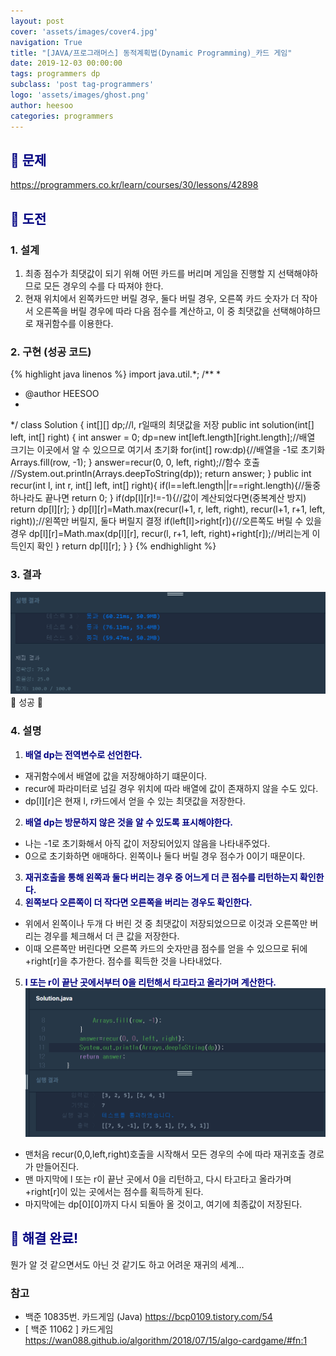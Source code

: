 ```yaml
---
layout: post
cover: 'assets/images/cover4.jpg'
navigation: True
title: "[JAVA/프로그래머스] 동적계획법(Dynamic Programming)_카드 게임"
date: 2019-12-03 00:00:00
tags: programmers dp
subclass: 'post tag-programmers'
logo: 'assets/images/ghost.png'
author: heesoo
categories: programmers
---
```

## <span style="color:navy">👀 문제</span>
<https://programmers.co.kr/learn/courses/30/lessons/42898>

## <span style="color:navy">👊 도전</span>

### 1. 설계
1. 최종 점수가 최댓값이 되기 위해 어떤 카드를 버리며 게임을 진행할 지 선택해야하므로 모든 경우의 수를 다 따져야 한다.
2. 현재 위치에서 왼쪽카드만 버릴 경우, 둘다 버릴 경우, 오른쪽 카드 숫자가 더 작아서 오른쪽을 버릴 경우에 따라 다음 점수를 계산하고, 이 중 최댓값을 선택해야하므로 재귀함수를 이용한다.


### 2. 구현 (성공 코드)
{% highlight java linenos %}
import java.util.*;
/**
 *
 * @author HEESOO
 *
 */
class Solution {
    int[][] dp;//l, r일때의 최댓값을 저장
    public int solution(int[] left, int[] right) {
        int answer = 0;
        dp=new int[left.length][right.length];//배열 크기는 이곳에서 알 수 있으므로 여기서 초기화
        for(int[] row:dp){//배열을 -1로 초기화
            Arrays.fill(row, -1);
        }
        answer=recur(0, 0, left, right);//함수 호출
        //System.out.println(Arrays.deepToString(dp));
        return answer;
    }
    public int recur(int l, int r, int[] left, int[] right){
        if(l==left.length||r==right.length){//둘중 하나라도 끝나면
            return 0;
        }
        if(dp[l][r]!=-1){//값이 계산되었다면(중복계산 방지)
            return dp[l][r];
        }
        dp[l][r]=Math.max(recur(l+1, r, left, right), recur(l+1, r+1, left, right));//왼쪽만 버릴지, 둘다 버릴지 결정
        if(left[l]>right[r]){//오른쪽도 버릴 수 있을 경우
            dp[l][r]=Math.max(dp[l][r], recur(l, r+1, left, right)+right[r]);//버리는게 이득인지 확인
        }
        return dp[l][r];
    }
}
{% endhighlight %}

### 3. 결과
![실행결과](./assets/images/191203_3.PNG)
🤟 성공 🤟

### 4. 설명
1. **<span style="color:navy">배열 dp는 전역변수로 선언한다.</span>**  
- 재귀함수에서 배열에 값을 저장해야하기 떄문이다.
- recur에 파라미터로 넘길 경우 위치에 따라 배열에 값이 존재하지 않을 수도 있다.
- dp[l][r]은 현재 l, r카드에서 얻을 수 있는 최댓값을 저장한다.
2. **<span style="color:navy">배열 dp는 방문하지 않은 것을 알 수 있도록 표시해야한다.</span>**  
- 나는 -1로 초기화해서 아직 값이 저장되어있지 않음을 나타내주었다.
- 0으로 초기화하면 애매하다. 왼쪽이나 둘다 버릴 경우 점수가 0이기 때문이다.
3. **<span style="color:navy">재귀호출을 통해 왼쪽과 둘다 버리는 경우 중 어느게 더 큰 점수를 리턴하는지 확인한다.</span>**
4. **<span style="color:navy">왼쪽보다 오른쪽이 더 작다면 오른쪽을 버리는 경우도 확인한다.</span>**
- 위에서 왼쪽이나 두개 다 버린 것 중 최댓값이 저장되었으므로 이것과 오른쪽만 버리는 경우를 체크해서 더 큰 값을 저장한다.
- 이때 오른쪽만 버린다면 오른쪽 카드의 숫자만큼 점수를 얻을 수 있으므로 뒤에 +right[r]을 추가한다. 점수를 획득한 것을 나타내었다.
5. **<span style="color:navy">l 또는 r이 끝난 곳에서부터 0을 리턴해서 타고타고 올라가며 계산한다.</span>**
![실행결과](./assets/images/191203_4.PNG)
- 맨처음 recur(0,0,left,right)호출을 시작해서 모든 경우의 수에 따라 재귀호출 경로가 만들어진다.
- 맨 마지막에 l 또는 r이 끝난 곳에서 0을 리턴하고, 다시 타고타고 올라가며 +right[r]이 있는 곳에서는 점수를 획득하게 된다.
- 마지막에는 dp[0][0]까지 다시 되돌아 올 것이고, 여기에 최종값이 저장된다.

## <span style="color:navy">👏 해결 완료!</span>
뭔가 알 것 같으면서도 아닌 것 같기도 하고 어려운 재귀의 세계...

### 참고
- 백준 10835번. 카드게임 (Java) <https://bcp0109.tistory.com/54>
- [ 백준 11062 ] 카드게임 <https://wan088.github.io/algorithm/2018/07/15/algo-cardgame/#fn:1>
